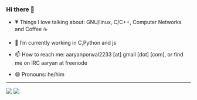 ### Hi there 👋

- 💗 Things I love talking about: GNU/linux, C/C++, Computer Networks and Coffee ☕️
- 🌱 I’m currently working in C,Python and js
- 📫 How to reach me: aaryanporwal2233 [at] gmail [dot] [com], or find me on IRC aaryan at freenode

- 😄 Pronouns: he/him

<hr>
<img src="https://komarev.com/ghpvc/?username=aaryanporwal&color=ff69b4&label=Profile+views+today" />  
<img src="https://github-readme-stats.vercel.app/api?username=aaryanporwal&count_private=true&show_icons=true&title_color=0c45ff&text_color=000&icon_color=0c45ff&include_all_commits=true" />
<!-- - 👯 I’m looking to collaborate on ... 
- 🤔 I’m looking for help with ...
- 💬 Ask me about ... -->
<!-- - 🔭 I’m currently working on ...-->
<!-- - ⚡ Fun fact: ...-->
